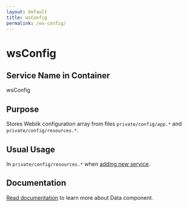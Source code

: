 ```yaml
---
layout: default
title: wsConfig
permalink: /ws-config/
---
```

# wsConfig
## Service Name in Container
wsConfig

## Purpose
Stores Webiik configuration array from files `private/config/app.*` and `private/config/resources.*`.

## Usual Usage
In `private/config/resources.*` when [adding new service](/container#adding-service).

## Documentation
[Read documentation](https://github.com/webiik/data) to learn more about Data component.